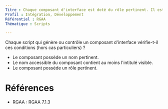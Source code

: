 ```yaml
---
Titre : Chaque composant d'interface est doté du rôle pertinent. Il est conforme le cas échéant au motif de conception ARIA correspondant.
Profil : Intégration, Développement
Référentiel : RGAA
Thématique : Scripts

---
```


Chaque script qui génère ou contrôle un composant d'interface vérifie-t-il ces conditions (hors cas particuliers) ?

- Le composant possède un nom pertinent.
- Le nom accessible du composant contient au moins l'intitulé visible.
- Le composant possède un rôle pertinent.


# Références

*   RGAA : RGAA 7.1.3
